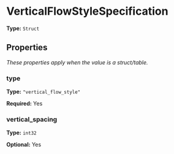 # VerticalFlowStyleSpecification

**Type:** `Struct`

## Properties

*These properties apply when the value is a struct/table.*

### type

**Type:** `"vertical_flow_style"`

**Required:** Yes

### vertical_spacing

**Type:** `int32`

**Optional:** Yes

